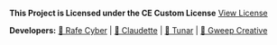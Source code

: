 
**This Project is Licensed under the CE Custom License**
[View License](LICENSE)

**Developers:**
[👤 Rafe Cyber](https://github.com/cyber-expert64) | [👤 Claudette](https://github.com/iClaudette) | [👤 Tunar](https://github.com/tunarjs) | [👤 Gweep Creative](https://youtube.com/GweepCreativeOfficial)
